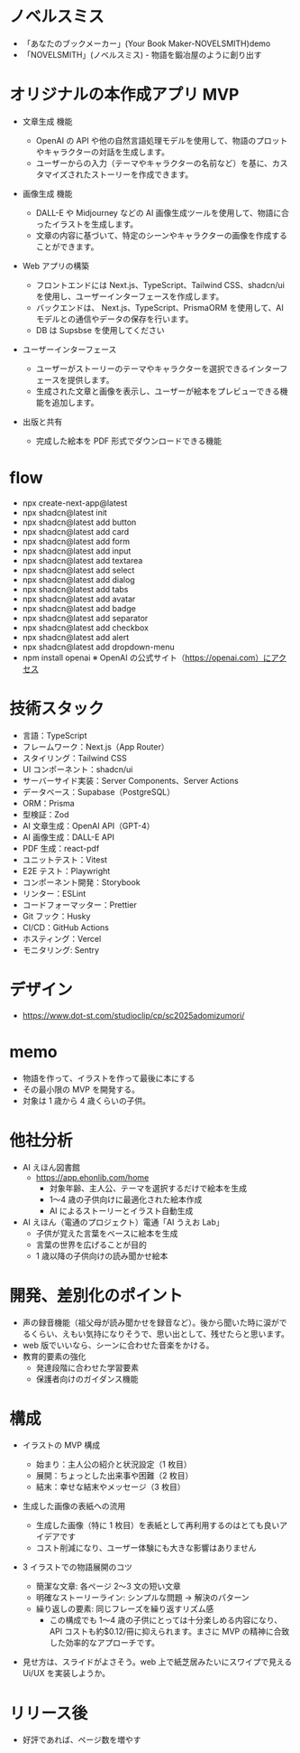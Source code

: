 # ノベルスミス

- 「あなたのブックメーカー」(Your Book Maker-NOVELSMITH)demo
- 「NOVELSMITH」(ノベルスミス) - 物語を鍛冶屋のように創り出す

# オリジナルの本作成アプリ MVP

- 文章生成 機能

  - OpenAI の API や他の自然言語処理モデルを使用して、物語のプロットやキャラクターの対話を生成します。
  - ユーザーからの入力（テーマやキャラクターの名前など）を基に、カスタマイズされたストーリーを作成できます。

- 画像生成 機能

  - DALL-E や Midjourney などの AI 画像生成ツールを使用して、物語に合ったイラストを生成します。
  - 文章の内容に基づいて、特定のシーンやキャラクターの画像を作成することができます。

- Web アプリの構築

  - フロントエンドには Next.js、TypeScript、Tailwind CSS、shadcn/ui を使用し、ユーザーインターフェースを作成します。
  - バックエンドは、 Next.js、TypeScript、PrismaORM を使用して、AI モデルとの通信やデータの保存を行います。
  - DB は Supsbse を使用してください

- ユーザーインターフェース

  - ユーザーがストーリーのテーマやキャラクターを選択できるインターフェースを提供します。
  - 生成された文章と画像を表示し、ユーザーが絵本をプレビューできる機能を追加します。

- 出版と共有
  - 完成した絵本を PDF 形式でダウンロードできる機能
  <!-- - オンラインで共有できる機能 -->

# flow

- npx create-next-app@latest
- npx shadcn@latest init
- npx shadcn@latest add button
- npx shadcn@latest add card
- npx shadcn@latest add form
- npx shadcn@latest add input
- npx shadcn@latest add textarea
- npx shadcn@latest add select
- npx shadcn@latest add dialog
- npx shadcn@latest add tabs
- npx shadcn@latest add avatar
- npx shadcn@latest add badge
- npx shadcn@latest add separator
- npx shadcn@latest add checkbox
- npx shadcn@latest add alert
- npx shadcn@latest add dropdown-menu
- npm install openai ※ OpenAI の公式サイト（https://openai.com）にアクセス

# 技術スタック

- 言語：TypeScript
- フレームワーク：Next.js（App Router）
- スタイリング：Tailwind CSS
- UI コンポーネント：shadcn/ui
- サーバーサイド実装：Server Components、Server Actions
- データベース：Supabase（PostgreSQL）
- ORM：Prisma
- 型検証：Zod
- AI 文章生成：OpenAI API（GPT-4）
- AI 画像生成：DALL-E API
- PDF 生成：react-pdf
- ユニットテスト：Vitest
- E2E テスト：Playwright
- コンポーネント開発：Storybook
- リンター：ESLint
- コードフォーマッター：Prettier
- Git フック：Husky
- CI/CD：GitHub Actions
- ホスティング：Vercel
- モニタリング: Sentry

# デザイン

- https://www.dot-st.com/studioclip/cp/sc2025adomizumori/

# memo

- 物語を作って、イラストを作って最後に本にする
- その最小限の MVP を開発する。
- 対象は 1 歳から 4 歳くらいの子供。

# 他社分析

- AI えほん図書館
  - https://app.ehonlib.com/home
    - 対象年齢、主人公、テーマを選択するだけで絵本を生成
    - 1〜4 歳の子供向けに最適化された絵本作成
    - AI によるストーリーとイラスト自動生成
- AI えほん（電通のプロジェクト）電通「AI うえお Lab」
  - 子供が覚えた言葉をベースに絵本を生成
  - 言葉の世界を広げることが目的
  - 1 歳以降の子供向けの読み聞かせ絵本

# 開発、差別化のポイント

- 声の録音機能（祖父母が読み聞かせを録音など）。後から聞いた時に涙がでるくらい、えもい気持になりそうで、思い出として、残せたらと思います。
- web 版でいいなら、シーンに合わせた音楽をかける。
- 教育的要素の強化
  - 発達段階に合わせた学習要素
  - 保護者向けのガイダンス機能

# 構成

- イラストの MVP 構成

  - 始まり：主人公の紹介と状況設定（1 枚目）
  - 展開：ちょっとした出来事や困難（2 枚目）
  - 結末：幸せな結末やメッセージ（3 枚目）

- 生成した画像の表紙への流用
  - 生成した画像（特に 1 枚目）を表紙として再利用するのはとても良いアイデアです
  - コスト削減になり、ユーザー体験にも大きな影響はありません
- 3 イラストでの物語展開のコツ

  - 簡潔な文章: 各ページ 2〜3 文の短い文章
  - 明確なストーリーライン: シンプルな問題 → 解決のパターン
  - 繰り返しの要素: 同じフレーズを繰り返すリズム感
    - この構成でも 1〜4 歳の子供にとっては十分楽しめる内容になり、API コストも約$0.12/冊に抑えられます。まさに MVP の精神に合致した効率的なアプローチです。

- 見せ方は、スライドがよさそう。web 上で紙芝居みたいにスワイプで見える Ui/UX を実装しようか。

# リリース後

- 好評であれば、ページ数を増やす

